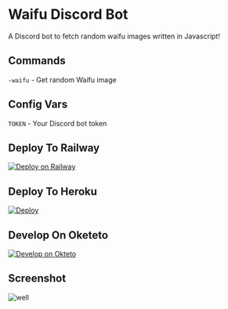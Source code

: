# Waifu Discord Bot
A Discord bot to fetch random waifu images written in Javascript! 
## Commands

`-waifu` - Get random Waifu image
</br>

## Config Vars
`TOKEN` - Your Discord bot token

## Deploy To Railway
[![Deploy on Railway](https://railway.app/button.svg)](https://railway.app/new/template?template=https%3A%2F%2Fgithub.com%2FNisarga-Developer%2Fwaifu-bot-discord&envs=TOKEN&TOKENDesc=Your+Discord+Bot+Token)
## Deploy To Heroku
[![Deploy](https://www.herokucdn.com/deploy/button.svg)](https://heroku.com/deploy?template=https://github.com/Nisarga-Developer/waifu-bot-discord)
## Develop On Oketeto
[![Develop on Okteto](https://okteto.com/develop-okteto.svg)](https://cloud.okteto.com/deploy)
## Screenshot
![well](https://i.ibb.co/8BLY2Cz/waifupreview.png)

